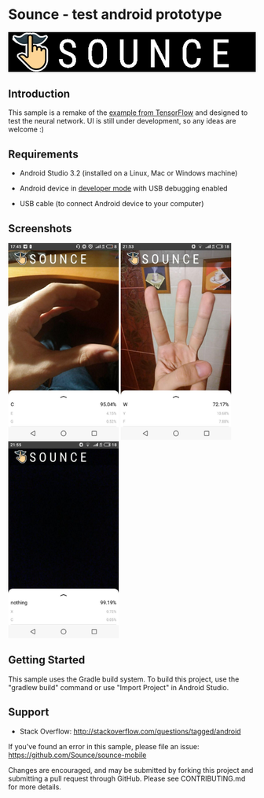 Sounce - test android prototype
===================================
<img src="screenshots/Logo text.png" alt="logo"/> 

Introduction
--------------
This sample is a remake of the [example from TensorFlow](https://github.com/tensorflow/examples) and designed to test the neural network. UI is still under development, so any ideas are welcome :)

 Requirements
--------------

*   Android Studio 3.2 (installed on a Linux, Mac or Windows machine)

*   Android device in
    [developer mode](https://developer.android.com/studio/debug/dev-options)
    with USB debugging enabled

*   USB cable (to connect Android device to your computer)

Screenshots
-------------
<img src="screenshots/C.jpg" height="400" alt="C-letter"/> 
<img src="screenshots/W.jpg" height="400" alt="W-letter"/> 
<img src="screenshots/nothing.jpg" height="400" alt="nothing"/> 

Getting Started
---------------

This sample uses the Gradle build system. To build this project, use the
"gradlew build" command or use "Import Project" in Android Studio.

Support
-------

- Stack Overflow: http://stackoverflow.com/questions/tagged/android

If you've found an error in this sample, please file an issue:
https://github.com/Sounce/sounce-mobile

Changes are encouraged, and may be submitted by forking this project and
submitting a pull request through GitHub. Please see CONTRIBUTING.md for more details.